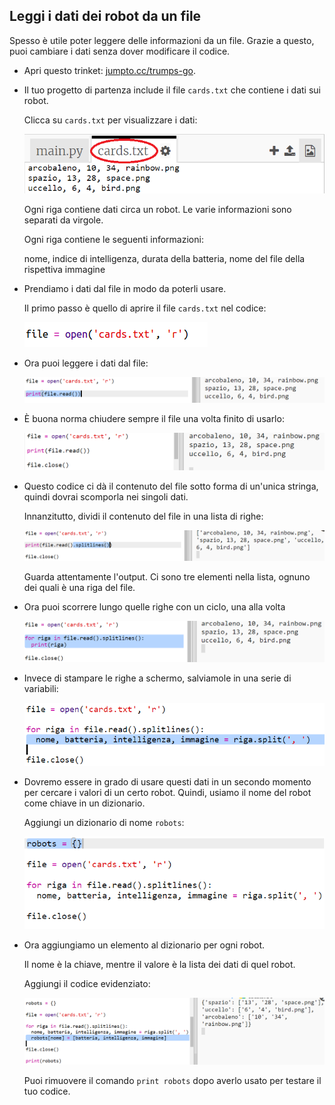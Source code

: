 ## Leggi i dati dei robot da un file

Spesso è utile poter leggere delle informazioni da un file. Grazie a questo, puoi cambiare i dati senza dover modificare il codice.

+ Apri questo trinket: <a href="http://jumpto.cc/trumps-go" target="_blank">jumpto.cc/trumps-go</a>.

+ Il tuo progetto di partenza include il file `cards.txt` che contiene i dati sui robot.
    
    Clicca su `cards.txt` per visualizzare i dati:
    
    ![screenshot](images/robotrumps-cards.png)
    
    Ogni riga contiene dati circa un robot. Le varie informazioni sono separati da virgole.
    
    Ogni riga contiene le seguenti informazioni:
    
    nome, indice di intelligenza, durata della batteria, nome del file della rispettiva immagine

+ Prendiamo i dati dal file in modo da poterli usare.
    
    Il primo passo è quello di aprire il file `cards.txt` nel codice:
    
    ![screenshot](images/robotrumps-open.png)

+ Ora puoi leggere i dati dal file:
    
    ![screenshot](images/robotrumps-read.png)

+ È buona norma chiudere sempre il file una volta finito di usarlo:
    
    ![screenshot](images/robotrumps-close.png)

+ Questo codice ci dà il contenuto del file sotto forma di un'unica stringa, quindi dovrai scomporla nei singoli dati.
    
    Innanzitutto, dividi il contenuto del file in una lista di righe:
    
    ![screenshot](images/robotrumps-lines.png)
    
    Guarda attentamente l'output. Ci sono tre elementi nella lista, ognuno dei quali è una riga del file.

+ Ora puoi scorrere lungo quelle righe con un ciclo, una alla volta
    
    ![screenshot](images/robotrumps-loop.png)

+ Invece di stampare le righe a schermo, salviamole in una serie di variabili:
    
    ![screenshot](images/robotrumps-variables.png)

+ Dovremo essere in grado di usare questi dati in un secondo momento per cercare i valori di un certo robot. Quindi, usiamo il nome del robot come chiave in un dizionario.
    
    Aggiungi un dizionario di nome `robots`:
    
    ![screenshot](images/robotrumps-dict.png)

+ Ora aggiungiamo un elemento al dizionario per ogni robot.
    
    Il nome è la chiave, mentre il valore è la lista dei dati di quel robot.
    
    Aggiungi il codice evidenziato:
    
    ![screenshot](images/robotrumps-data.png)
    
    Puoi rimuovere il comando `print robots` dopo averlo usato per testare il tuo codice.